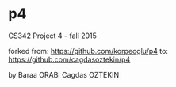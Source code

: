 # p4
CS342 Project 4 - fall 2015

forked from: https://github.com/korpeoglu/p4
to: https://github.com/cagdasoztekin/p4

by
Baraa ORABI
Cagdas OZTEKIN
